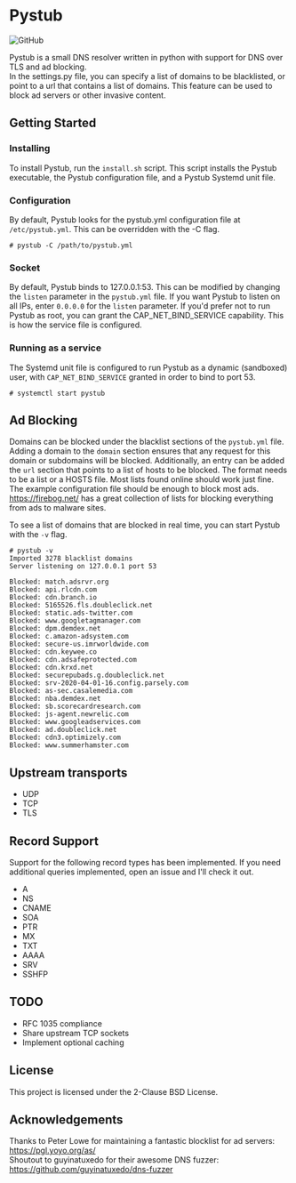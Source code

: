 # Pystub
![GitHub](https://img.shields.io/github/license/doublez13/pystub)

Pystub is a small DNS resolver written in python with support for DNS over TLS and ad blocking.  
In the settings.py file, you can specify a list of domains to be blacklisted, or point to a url that contains a list of domains. This feature can be used to block ad servers or other invasive content.

## Getting Started
### Installing
To install Pystub, run the `install.sh` script. This script installs the Pystub executable, the Pystub configuration file, and a Pystub Systemd unit file.

### Configuration
By default, Pystub looks for the pystub.yml configuration file at `/etc/pystub.yml`. This can be overridden with the -C flag.
```
# pystub -C /path/to/pystub.yml
```

### Socket
By default, Pystub binds to 127.0.0.1:53. This can be modified by changing the `listen` parameter in the `pystub.yml` file. If you want Pystub to listen on all IPs, enter `0.0.0.0` for the `listen` parameter. If you'd prefer not to run Pystub as root, you can grant the CAP_NET_BIND_SERVICE capability. This is how the service file is configured.

### Running as a service
The Systemd unit file is configured to run Pystub as a dynamic (sandboxed) user, with `CAP_NET_BIND_SERVICE` granted in order to bind to port 53.    
```
# systemctl start pystub
```
## Ad Blocking
Domains can be blocked under the blacklist sections of the `pystub.yml` file. Adding a domain to the `domain` section ensures that any request for this domain or subdomains will be blocked. Additionally, an entry can be added the `url` section that points to a list of hosts to be blocked. The format needs to be a list or a HOSTS file. Most lists found online should work just fine. The example configuration file should be enough to block most ads. https://firebog.net/ has a great collection of lists for blocking everything from ads to malware sites.   

To see a list of domains that are blocked in real time, you can start Pystub with the `-v` flag.
```
# pystub -v 
Imported 3278 blacklist domains
Server listening on 127.0.0.1 port 53

Blocked: match.adsrvr.org
Blocked: api.rlcdn.com
Blocked: cdn.branch.io
Blocked: 5165526.fls.doubleclick.net
Blocked: static.ads-twitter.com
Blocked: www.googletagmanager.com
Blocked: dpm.demdex.net
Blocked: c.amazon-adsystem.com
Blocked: secure-us.imrworldwide.com
Blocked: cdn.keywee.co
Blocked: cdn.adsafeprotected.com
Blocked: cdn.krxd.net
Blocked: securepubads.g.doubleclick.net
Blocked: srv-2020-04-01-16.config.parsely.com
Blocked: as-sec.casalemedia.com
Blocked: nba.demdex.net
Blocked: sb.scorecardresearch.com
Blocked: js-agent.newrelic.com
Blocked: www.googleadservices.com
Blocked: ad.doubleclick.net
Blocked: cdn3.optimizely.com
Blocked: www.summerhamster.com
```

## Upstream transports
- UDP
- TCP
- TLS

## Record Support
Support for the following record types has been implemented. If you need additional queries implemented, open an issue and I'll check it out.
- A
- NS
- CNAME
- SOA
- PTR
- MX
- TXT
- AAAA
- SRV
- SSHFP

## TODO
- RFC 1035 compliance
- Share upstream TCP sockets
- Implement optional caching

## License
This project is licensed under the 2-Clause BSD License.

## Acknowledgements
Thanks to Peter Lowe for maintaining a fantastic blocklist for ad servers: https://pgl.yoyo.org/as/  
Shoutout to guyinatuxedo for their awesome DNS fuzzer: https://github.com/guyinatuxedo/dns-fuzzer
